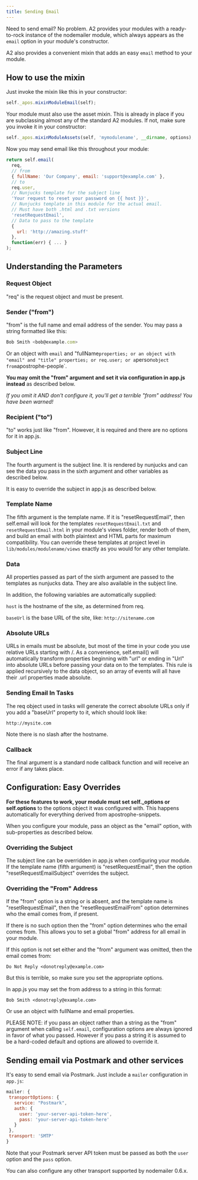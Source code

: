```yaml
---
title: Sending Email
---
```


Need to send email? No problem. A2 provides your modules with a ready-to-rock instance of the nodemailer module, which always appears as the `email` option in your module's constructor.

A2 also provides a convenient mixin that adds an easy `email` method to your module.

## How to use the mixin

Just invoke the mixin like this in your constructor:

```javascript
self._apos.mixinModuleEmail(self);
```

Your module must also use the asset mixin. This is already in place if you are subclassing almost any of the standard A2 modules. If not, make sure you invoke it in your constructor:

```javascript
self._apos.mixinModuleAssets(self, 'mymodulename', __dirname, options);
```

Now you may send email like this throughout your module:

```javascript
return self.email(
  req,
  // from
  { fullName: 'Our Company', email: 'support@example.com' },
  // to
  req.user,
  // Nunjucks template for the subject line
  'Your request to reset your password on {{ host }}',
  // Nunjucks template in this module for the actual email.
  // Must have both .html and .txt versions
  'resetRequestEmail',
  // Data to pass to the template
  {
    url: 'http://amazing.stuff'
  },
  function(err) { ... }
);
```

## Understanding the Parameters

### Request Object

"req" is the request object and must be present.

### Sender ("from")

"from" is the full name and email address of the sender. You may
pass a string formatted like this:

```javascript
Bob Smith <bob@example.com>
```

Or an object with `email` and "fullName` properties; or an object with "email" and "title" properties; or req.user; or a `person` object from `apostrophe-people`.

**You may omit the "from" argument and set it via configuration in
app.js instead** as described below.

*If you omit it AND don't configure it, you'll get a terrible "from" address!
You have been warned!*

### Recipient ("to")

"to" works just like "from". However, it is required and there are no
options for it in app.js.

### Subject Line

The fourth argument is the subject line. It is rendered by nunjucks and can see
the data you pass in the sixth argument and other variables as described below.

It is easy to override the subject in app.js as described below.

### Template Name

The fifth argument is the template name. If it is "resetRequestEmail", then
self.email will look for the templates `resetRequestEmail.txt` and
`resetRequestEmail.html` in your module's views folder, render both of them, and build an email with both
plaintext and HTML parts for maximum compatibility. You can override these templates
at project level in `lib/modules/modulename/views` exactly as you would for any other template.

### Data

All properties passed as part of the sixth argument are passed to the templates
as nunjucks data. They are also available in the subject line.

In addition, the following variables are automatically supplied:

`host` is the hostname of the site, as determined from req.

`baseUrl` is the base URL of the site, like: `http://sitename.com`

### Absolute URLs

URLs in emails must be absolute, but most of the time in your code you use
relative URLs starting with /. As a convenience, self.email() will automatically transform properties beginning with "url" or ending in "Url" into
absolute URLs before passing your data on to the templates. This rule is
applied recursively to the data object, so an array of events will all have
their .url properties made absolute.

### Sending Email In Tasks

The req object used in tasks will generate the correct absolute URLs
only if you add a "baseUrl" property to it, which should look like:

```
http://mysite.com
```

Note there is no slash after the hostname.

### Callback

The final argument is a standard node callback function and will receive
an error if any takes place.

## Configuration: Easy Overrides

**For these features to work, your module must set self._options or
self.options** to the options object it was configured with. This happens
automatically for everything derived from apostrophe-snippets.

When you configure your module, pass an object as the "email" option, with
sub-properties as described below.

### Overriding the Subject

The subject line can be overridden in app.js when configuring your module.
If the template name (fifth argument) is "resetRequestEmail", then the
option "resetRequestEmailSubject" overrides the subject.

### Overriding the "From" Address

If the "from" option is a string or is absent, and the template name is "resetRequestEmail", then the "resetRequestEmailFrom" option determines who the email comes from, if present.

If there is no such option then the "from" option
determines who the email comes from. This allows you to set a global "from" address for all email in your module.

If this option is not set either and the "from" argument was omitted, then the email comes from:

```
Do Not Reply <donotreply@example.com>
```

But this is terrible, so make sure you set the appropriate options.

In app.js you may set the from address to a string in this format:

```
Bob Smith <donotreply@example.com>
```

Or use an object with fullName and email properties.

PLEASE NOTE: if you pass an object rather than a string as the "from" argument when calling `self.email`, configuration options are always ignored in favor of what you passed. However if you pass a string it is assumed to be a hard-coded default and options are allowed to override it.

## Sending email via Postmark and other services

It's easy to send email via Postmark. Just include a `mailer` configuration in `app.js`:

```javascript
mailer: {
 transportOptions: {
   service: "Postmark",
   auth: {
     user: 'your-server-api-token-here',
     pass: 'your-server-api-token-here'
   }
 },
 transport: 'SMTP'
}
```

Note that your Postmark server API token must be passed as both the `user` option and the `pass` option.

You can also configure any other transport supported by nodemailer 0.6.x.
